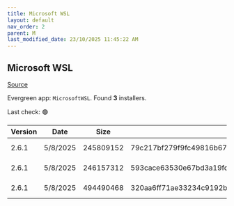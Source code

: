 ```yaml
---
title: Microsoft WSL
layout: default
nav_order: 2
parent: M
last_modified_date: 23/10/2025 11:45:22 AM
---
```


## Microsoft WSL

[Source](https://github.com/microsoft/wsl/)

Evergreen app: `MicrosoftWSL`. Found **3** installers.

Last check: 🟢

| Version | Date     | Size      | Sha256                                                           | Architecture | InstallerType | Type       | URI                                                                                                                                                                                                        |
| ------- | -------- | --------- | ---------------------------------------------------------------- | ------------ | ------------- | ---------- | ---------------------------------------------------------------------------------------------------------------------------------------------------------------------------------------------------------- |
| 2.6.1   | 5/8/2025 | 245809152 | 79c217bf279f9fc49816b678851b78de11a9f0665705db6b9488295a24f50c76 | ARM64        | Default       | msi        | [https://github.com/microsoft/WSL/releases/download/2.6.1/wsl.2.6.1.0.arm64.msi](https://github.com/microsoft/WSL/releases/download/2.6.1/wsl.2.6.1.0.arm64.msi)                                           |
| 2.6.1   | 5/8/2025 | 246157312 | 593cace63530e67bd3a19fde9ac2a272efe3734d03afddacb8394de7055b6235 | x64          | Default       | msi        | [https://github.com/microsoft/WSL/releases/download/2.6.1/wsl.2.6.1.0.x64.msi](https://github.com/microsoft/WSL/releases/download/2.6.1/wsl.2.6.1.0.x64.msi)                                               |
| 2.6.1   | 5/8/2025 | 494490468 | 320aa6ff71ae33234c9192b952a5df53809baa71bb7d796c0932c28ef59b4beb | ARM64        | Default       | msixbundle | [https://github.com/microsoft/WSL/releases/download/2.6.1/Microsoft.WSL_2.6.1.0_x64_ARM64.msixbundle](https://github.com/microsoft/WSL/releases/download/2.6.1/Microsoft.WSL_2.6.1.0_x64_ARM64.msixbundle) |
